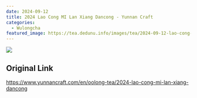 ```yaml
---
date: 2024-09-12
title: 2024 Lao Cong MI Lan Xiang Dancong - Yunnan Craft
categories:
  - Wulongcha
featured_image: https://tea.dedunu.info/images/tea/2024-09-12-lao-cong-mi-lan-xiang-dancong-1.jpeg
---
```


![](https://tea.dedunu.info/images/tea/2024-09-12-lao-cong-mi-lan-xiang-dancong-2.jpeg)

## Original Link

<https://www.yunnancraft.com/en/oolong-tea/2024-lao-cong-mi-lan-xiang-dancong>